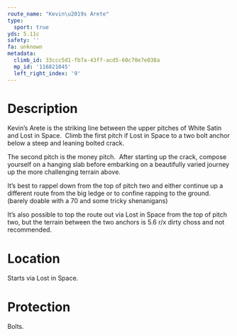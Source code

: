 ```yaml
---
route_name: "Kevin\u2019s Arete"
type:
  sport: true
yds: 5.11c
safety: ''
fa: unknown
metadata:
  climb_id: 33ccc5d1-fb7a-43ff-acd5-60c70e7e038a
  mp_id: '116821045'
  left_right_index: '9'
---
```

# Description
Kevin’s Arete is the striking line between the upper pitches of White Satin and Lost in Space.  Climb the first pitch if Lost in Space to a two bolt anchor below a steep and leaning bolted crack.

The second pitch is the money pitch.  After starting up the crack, compose yourself on a hanging slab before embarking on a beautifully varied journey up the more challenging terrain above.

It’s best to rappel down from the top of pitch two and either continue up a different route from the big ledge or to confine rapping to the ground. (barely doable with a 70 and some tricky shenanigans)

It’s also possible to top the route out via Lost in Space from the top of pitch two, but the terrain between the two anchors is 5.6 r/x dirty choss and not recommended.

# Location
Starts via Lost in Space.

# Protection
Bolts.
